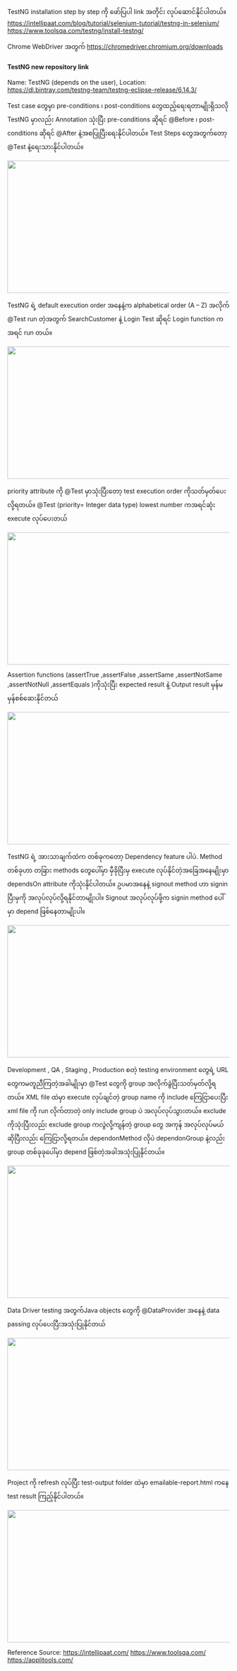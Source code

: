 
TestNG installation step by step ကို ဖော်ပြပါ link အတိုင်း လုပ်ဆောင်နိုင်ပါတယ်။
https://intellipaat.com/blog/tutorial/selenium-tutorial/testng-in-selenium/
https://www.toolsqa.com/testng/install-testng/

Chrome WebDriver အတွက် https://chromedriver.chromium.org/downloads

#### TestNG new repository link
Name: TestNG (depends on the user), Location: https://dl.bintray.com/testng-team/testng-eclipse-release/6.14.3/

Test case တွေမှာ pre-conditions ၊ post-conditions တွေထည့်ရေးရတာမျိုးရှိသလို TestNG မှာလည်း Annotation သုံးပြီး pre-conditions ဆိုရင် @Before ၊ post-conditions ဆိုရင် @After နဲ့အစပြုပြီးရေးနိုင်ပါတယ်။ Test Steps တွေအတွက်တော့ @Test နဲ့ရေးသားနိုင်ပါတယ်။

<img src="https://github.com/suwinphyu/readLists/blob/gh-pages/images/annotation.jpg" width="680" height="300">

TestNG ရဲ့ default execution order အနေနဲ့က alphabetical order (A – Z) အလိုက် @Test run တဲ့အတွက် SearchCustomer နဲ့ Login Test ဆိုရင် Login function ကအရင် run တယ်။

<img src="https://github.com/suwinphyu/readLists/blob/gh-pages/images/alphabetical.jpg" width="680" height="300">

priority attribute ကို @Test မှာသုံးပြီးတော့ test execution order ကိုသတ်မှတ်ပေးလို့ရတယ်။ @Test (priority= Integer data type) lowest number ကအရင်ဆုံး execute လုပ်ပေးတယ်

<img src="https://github.com/suwinphyu/readLists/blob/gh-pages/images/priority.jpg" width="680" height="300">

Assertion functions (assertTrue ,assertFalse ,assertSame ,assertNotSame ,assertNotNull ,assertEquals )ကိုသုံးပြီး expected result နဲ့ Output result မှန်မမှန်စစ်ဆေးနိုင်တယ်

<img src="https://github.com/suwinphyu/readLists/blob/gh-pages/images/assertion.jpg" width="680" height="300">

TestNG ရဲ့ အားသာချက်ထဲက တစ်ခုကတော့ Dependency feature ပါပဲ. Method တစ်ခုဟာ တခြား methods တွေပေါ်မှာ မှီခိုပြီးမှ execute လုပ်နိုင်တဲ့အခြေအနေမျိုးမှာ dependsOn attribute ကိုသုံးနိုင်ပါတယ်။ ဥပမာအနေနဲ့ signout method ဟာ signin ပြီးမှကို အလုပ်လုပ်လို့ရနိုင်တာမျိုးပါ။ Signout အလုပ်လုပ်ဖို့က signin method ပေါ်မှာ depend ဖြစ်နေတာမျိုးပါ။

<img src="https://github.com/suwinphyu/readLists/blob/gh-pages/images/dependsonMethod.jpg" width="680" height="300">

Development , QA , Staging , Production စတဲ့ testing environment တွေရဲ့ URL တွေကမတူညီကြတဲ့အခါမျိုးမှာ @Test တွေကို group အလိုက်ခွဲပြီးသတ်မှတ်လို့ရတယ်။  XML file ထဲမှာ execute လုပ်ချင်တဲ့  group name ကို include ကြေငြာပေးပြီး xml file ကို run လိုက်တာတဲ့ only include group ပဲ အလုပ်လုပ်သွားတယ်။ exclude ကိုသုံးပြီးလည်း exclude group ကလွဲလို့ကျန်တဲ့ group တွေ အကုန် အလုပ်လုပ်မယ်ဆိုပြီးလည်း ကြေငြာလို့ရတယ်။ dependonMethod လိုပဲ dependonGroup နဲ့လည်း group တစ်ခုခုပေါ်မှာ depend ဖြစ်တဲ့အခါအသုံးပြုနိုင်တယ်။ 

<img src="https://github.com/suwinphyu/readLists/blob/gh-pages/images/group.jpg" width="680" height="300">

Data Driver testing အတွက်Java objects တွေကို  @DataProvider အနေနဲ့ data passing လုပ်ပေးပြီးအသုံးပြုနိုင်တယ်

<img src="https://github.com/suwinphyu/readLists/blob/gh-pages/images/dataprovider.jpg" width="680" height="300">

Project ကို refresh လုပ်ပြီး test-output folder ထဲမှာ emailable-report.html ကနေ test result ကြည့်နိုင်ပါတယ်။

<img src="https://github.com/suwinphyu/readLists/blob/gh-pages/images/Output.jpg" width="680" height="300">



Reference Source:
https://intellipaat.com/
https://www.toolsqa.com/
https://applitools.com/
